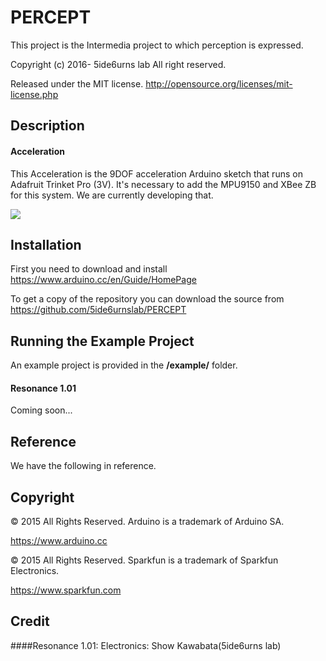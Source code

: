 # PERCEPT
This project is the Intermedia project to which perception is expressed.

Copyright (c) 2016- 5ide6urns lab All right reserved. 

Released under the MIT license. 
http://opensource.org/licenses/mit-license.php


## Description
#### Acceleration
This Acceleration is the 9DOF acceleration Arduino sketch that runs on Adafruit Trinket Pro (3V). It's necessary to add the  MPU9150 and XBee ZB for this system. We are currently developing that.

<img class="photo" src="https://github.com/5ide6urnslab/PERCEPT/blob/master/resource/iRobotCreate2.jpg" />


## Installation
First you need to download and install
https://www.arduino.cc/en/Guide/HomePage

To get a copy of the repository you can download the source from
https://github.com/5ide6urnslab/PERCEPT


## Running the Example Project
An example project is provided in the **/example/** folder.

#### Resonance 1.01
Coming soon...

## Reference
We have the following in reference. 


## Copyright
© 2015 All Rights Reserved.  Arduino is a trademark of Arduino SA.
   
   https://www.arduino.cc

© 2015 All Rights Reserved. Sparkfun is a trademark of Sparkfun Electronics.

   https://www.sparkfun.com

## Credit
####Resonance 1.01:
Electronics:   Show Kawabata(5ide6urns lab)

